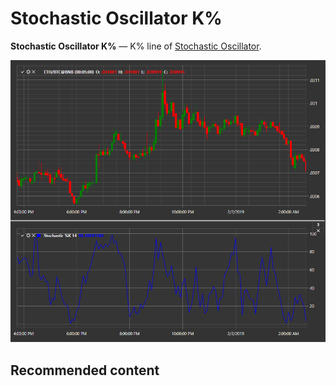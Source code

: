 # Stochastic Oscillator K%

**Stochastic Oscillator K%** — K% line of [Stochastic Oscillator](IndicatorStochasticOscillator.md). 

![IndicatorStochasticK](../images/IndicatorStochasticK.png)

## Recommended content
